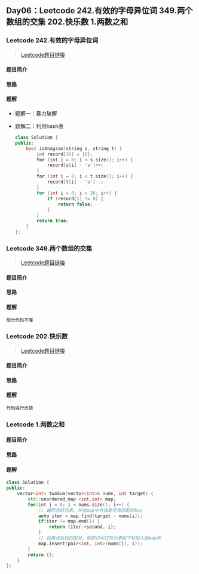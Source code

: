 ## Day06：Leetcode  242.有效的字母异位词  349.两个数组的交集  202.快乐数  1.两数之和

### Leetcode  242.有效的字母异位词

> [Leetcode题目链接](https://leetcode.cn/problems/valid-anagram/submissions/)

#### 题目简介

#### 思路

#### 题解

- 题解一：暴力破解

- 题解二：利用hash表

  ```c++
  class Solution {
  public:
      bool isAnagram(string s, string t) {
          int record[26] = {0};
          for (int i = 0; i < s.size(); i++) {
              record[s[i] - 'a']++;
          }
          for (int i = 0; i < t.size(); i++) {
              record[t[i] - 'a']--;
          }
          for (int i = 0; i < 26; i++) {
              if (record[i] != 0) {
                  return false;
              }
          }
          return true;
      }
  };
  ```

### Leetcode  349.两个数组的交集

> [Leetcode题目链接](https://leetcode.cn/problems/intersection-of-two-arrays/)

#### 题目简介

#### 思路

#### 题解

```c++
部分代码不懂
```

### Leetcode  202.快乐数  

> [Leetcode题目链接](https://leetcode.cn/problems/happy-number/)

#### 题目简介

#### 思路

#### 题解

```c++
代码运行出错
```

### Leetcode  1.两数之和

#### 题目简介

#### 思路

#### 题解

```c++
class Solution {
public:
    vector<int> twoSum(vector<int>& nums, int target) {
        std::unordered_map <int,int> map;
        for(int i = 0; i < nums.size(); i++) {
            // 遍历当前元素，并在map中寻找是否有匹配的key
            auto iter = map.find(target - nums[i]); 
            if(iter != map.end()) {
                return {iter->second, i};
            }
            // 如果没找到匹配对，就把访问过的元素和下标加入到map中
            map.insert(pair<int, int>(nums[i], i)); 
        }
        return {};
    }
};
```



